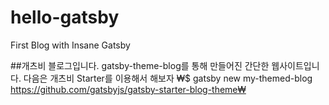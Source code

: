 # hello-gatsby
First Blog with Insane Gatsby

##개츠비 블로그입니다. 
gatsby-theme-blog를 통해 만들어진 간단한 웹사이트입니다.
다음은 개츠비 Starter를 이용해서 해보자
₩$ gatsby new my-themed-blog https://github.com/gatsbyjs/gatsby-starter-blog-theme₩
